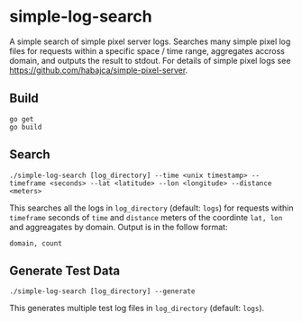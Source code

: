 # simple-log-search
A simple search of simple pixel server logs. Searches many simple pixel log files for requests within a specific space / time range, aggregates accross domain, and outputs the result to stdout. For details of simple pixel logs see https://github.com/habajca/simple-pixel-server.

## Build

    go get
    go build

## Search

    ./simple-log-search [log_directory] --time <unix timestamp> --timeframe <seconds> --lat <latitude> --lon <longitude> --distance <meters>

This searches all the logs in `log_directory` (default: `logs`) for requests within `timeframe` seconds of `time` and `distance` meters of the coordinte `lat, lon` and aggreagates by domain. Output is in the follow format:

    domain, count

## Generate Test Data

    ./simple-log-search [log_directory] --generate

This generates multiple test log files in `log_directory` (default: `logs`).
